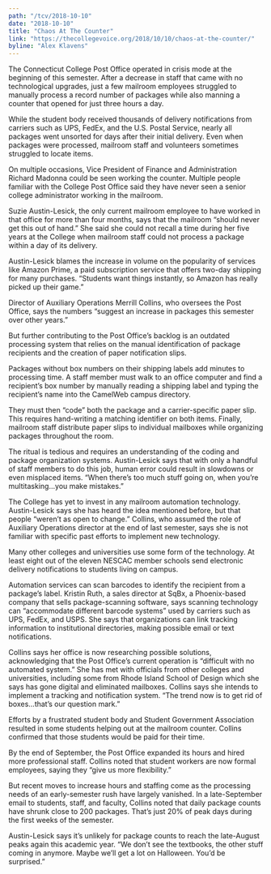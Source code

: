 ```yaml
---
path: "/tcv/2018-10-10"
date: "2018-10-10"
title: "Chaos At The Counter"
link: "https://thecollegevoice.org/2018/10/10/chaos-at-the-counter/"
byline: "Alex Klavens"
---
```



The Connecticut College Post Office operated in crisis mode at the beginning of this semester. After a decrease in staff that came with no technological upgrades, just a few mailroom employees struggled to manually process a record number of packages while also manning a counter that opened for just three hours a day.

While the student body received thousands of delivery notifications from carriers such as UPS, FedEx, and the U.S. Postal Service, nearly all packages went unsorted for days after their initial delivery. Even when packages were processed, mailroom staff and volunteers sometimes struggled to locate items.

On multiple occasions, Vice President of Finance and Administration Richard Madonna could be seen working the counter. Multiple people familiar with the College Post Office said they have never seen a senior college administrator working in the mailroom.

Suzie Austin-Lesick, the only current mailroom employee to have worked in that office for more than four months, says that the mailroom “should never get this out of hand.” She said she could not recall a time during her five years at the College when mailroom staff could not process a package within a day of its delivery.

Austin-Lesick blames the increase in volume on the popularity of services like Amazon Prime, a paid subscription service that offers two-day shipping for many purchases. “Students want things instantly, so Amazon has really picked up their game.”

Director of Auxiliary Operations Merrill Collins, who oversees the Post Office, says the numbers “suggest an increase in packages this semester over other years.”

But further contributing to the Post Office’s backlog is an outdated processing system that relies on the manual identification of package recipients and the creation of paper notification slips.

Packages without box numbers on their shipping labels add minutes to processing time. A staff member must walk to an office computer and find a recipient’s box number by manually reading a shipping label and typing the recipient’s name into the CamelWeb campus directory.

They must then “code” both the package and a carrier-specific paper slip. This requires hand-writing a matching identifier on both items. Finally, mailroom staff distribute paper slips to individual mailboxes while organizing packages throughout the room.

The ritual is tedious and requires an understanding of the coding and package organization systems. Austin-Lesick says that with only a handful of staff members to do this job, human error could result in slowdowns or even misplaced items. “When there’s too much stuff going on, when you’re multitasking…you make mistakes.”

The College has yet to invest in any mailroom automation technology. Austin-Lesick says she has heard the idea mentioned before, but that people “weren’t as open to change.” Collins, who assumed the role of Auxiliary Operations director at the end of last semester, says she is not familiar with specific past efforts to implement new technology.

Many other colleges and universities use some form of the technology. At least eight out of the eleven NESCAC member schools send electronic delivery notifications to students living on campus.

Automation services can scan barcodes to identify the recipient from a package’s label. Kristin Ruth, a sales director at SqBx, a Phoenix-based company that sells package-scanning software, says scanning technology can “accommodate different barcode systems” used by carriers such as UPS, FedEx, and USPS. She says that organizations can link tracking information to institutional directories, making possible email or text notifications.

Collins says her office is now researching possible solutions, acknowledging that the Post Office’s current operation is “difficult with no automated system.” She has met with officials from other colleges and universities, including some from Rhode Island School of Design which she says has gone digital and eliminated mailboxes. Collins says she intends to implement a tracking and notification system. “The trend now is to get rid of boxes…that’s our question mark.”

Efforts by a frustrated student body and Student Government Association resulted in some students helping out at the mailroom counter. Collins confirmed that those students would be paid for their time.

By the end of September, the Post Office expanded its hours and hired more professional staff. Collins noted that student workers are now formal employees, saying they “give us more flexibility.”

But recent moves to increase hours and staffing come as the processing needs of an early-semester rush have largely vanished. In a late-September email to students, staff, and faculty, Collins noted that daily package counts have shrunk close to 200 packages. That’s just 20% of peak days during the first weeks of the semester.

Austin-Lesick says it’s unlikely for package counts to reach the late-August peaks again this academic year. “We don’t see the textbooks, the other stuff coming in anymore. Maybe we’ll get a lot on Halloween. You’d be surprised.”
